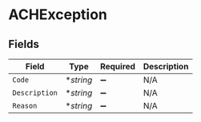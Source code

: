 # ACHException


## Fields

| Field              | Type               | Required           | Description        |
| ------------------ | ------------------ | ------------------ | ------------------ |
| `Code`             | **string*          | :heavy_minus_sign: | N/A                |
| `Description`      | **string*          | :heavy_minus_sign: | N/A                |
| `Reason`           | **string*          | :heavy_minus_sign: | N/A                |